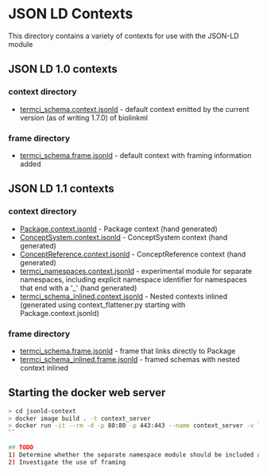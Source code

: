 # JSON LD Contexts
This directory contains a variety of contexts for use with the JSON-LD module

## JSON LD 1.0 contexts
### context directory
* [termci_schema.context.jsonld]() - default context emitted by the current version (as of writing 1.7.0) of biolinkml

### frame directory  
* [termci_schema.frame.jsonld]() - default context with framing information added

## JSON LD 1.1 contexts
### context directory
* [Package.context.jsonld]() - Package context (hand generated)
* [ConceptSystem.context.jsonld]() - ConceptSystem context (hand generated)
* [ConceptReference.context.jsonld]() - ConceptReference context (hand generated)
* [termci_namespaces.context.jsonld]() - experimental module for separate namespaces, including explicit namespace
  identifier for namespaces that end with a '_' (hand generated)
* [termci_schema_inlined.context.jsonld]() - Nested contexts inlined (generated using context_flattener.py starting
  with Package.context.jsonld)
  
### frame directory
* [termci_schema.frame.jsonld]() - frame that links directly to Package
* [termci_schema_inlined.frame.jsonld]() - framed schemas with nested context inlined

## Starting the docker web server
```bash
> cd jsonld-context
> docker image build . -t context_server
> docker run -it --rm -d -p 80:80 -p 443:443 --name context_server -v `pwd`/html:/usr/share/nginx/html context_server 
``

## TODO
1) Determine whether the separate namespace module should be included as a full-fledged context or as an `@import`
2) Investigate the use of framing 